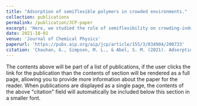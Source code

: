 ```yaml
---
title: "Adsorption of semiflexible polymers in crowded environments."
collection: publications
permalink: /publication/JCP-paper
excerpt: 'Here, we studied the role of semiflexibility on crowding-induced adsorption to confining surfaces'
date: 2021-10-01
venue: 'Journal of Chemical Physics'
paperurl: 'https://pubs.aip.org/aip/jcp/article/155/3/034904/200733'
citation: 'Chauhan, G., Simpson, M. L., & Abel, S. M. (2021). Adsorption of semiflexible polymers in crowded environments. The Journal of Chemical Physics, 155(3).'
---
```


The contents above will be part of a list of publications, if the user clicks the link for the publication than the contents of section will be rendered as a full page, allowing you to provide more information about the paper for the reader. When publications are displayed as a single page, the contents of the above "citation" field will automatically be included below this section in a smaller font.
